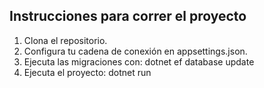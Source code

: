 ## Instrucciones para correr el proyecto

1. Clona el repositorio.
2. Configura tu cadena de conexión en appsettings.json.
3. Ejecuta las migraciones con:
   dotnet ef database update
4. Ejecuta el proyecto:
   dotnet run
